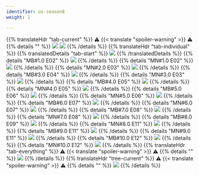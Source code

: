 ```yaml
---
identifier: us-season8
weight: 1

---
```

{{% translateHdr "tab-current" %}}
:warning: {{< translate "spoiler-warning" >}} :warning:
{{% details "" %}}
![](/sim-ayto/us08/us08_tab.png)
![](/sim-ayto/us08/us08_sum.png)
{{% /details %}}
{{% translateHdr "tab-individual" %}}
{{% translatedDetails "tab-start" %}}
![](/sim-ayto/us08/us08_0.png)
{{% /translatedDetails %}}
{{% details "MB#1.0 E02" %}}
![](/sim-ayto/us08/us08_1.png)
{{% /details %}}
{{% details "MN#1.0 E02" %}}
![](/sim-ayto/us08/us08_2.png)
{{% /details %}}
{{% details "MN#2.0 E03" %}}
![](/sim-ayto/us08/us08_3.png)
{{% /details %}}
{{% details "MB#3.0 E04" %}}
![](/sim-ayto/us08/us08_4.png)
{{% /details %}}
{{% details "MN#3.0 E03" %}}
![](/sim-ayto/us08/us08_5.png)
{{% /details %}}
{{% details "MB#4.0 E05" %}}
![](/sim-ayto/us08/us08_6.png)
{{% /details %}}
{{% details "MN#4.0 E05" %}}
![](/sim-ayto/us08/us08_7.png)
{{% /details %}}
{{% details "MB#5.0 E06" %}}
![](/sim-ayto/us08/us08_8.png)
{{% /details %}}
{{% details "MN#5.0 E06" %}}
![](/sim-ayto/us08/us08_9.png)
{{% /details %}}
{{% details "MB#6.0 E07" %}}
![](/sim-ayto/us08/us08_10.png)
{{% /details %}}
{{% details "MN#6.0 E07" %}}
![](/sim-ayto/us08/us08_11.png)
{{% /details %}}
{{% details "MB#7.0 E08" %}}
![](/sim-ayto/us08/us08_12.png)
{{% /details %}}
{{% details "MN#7.0 E08" %}}
![](/sim-ayto/us08/us08_13.png)
{{% /details %}}
{{% details "MB#8.0 E09" %}}
![](/sim-ayto/us08/us08_14.png)
{{% /details %}}
{{% details "MN#8.0 E11" %}}
![](/sim-ayto/us08/us08_15.png)
{{% /details %}}
{{% details "MB#9.0 E11" %}}
![](/sim-ayto/us08/us08_16.png)
{{% /details %}}
{{% details "MN#9.0 E11" %}}
![](/sim-ayto/us08/us08_17.png)
{{% /details %}}
{{% details "MB#10.0 E12" %}}
![](/sim-ayto/us08/us08_18.png)
{{% /details %}}
{{% details "MN#10.0 E12" %}}
![](/sim-ayto/us08/us08_19.png)
{{% /details %}}
{{% translateHdr "tab-everything" %}}
:warning: {{< translate "spoiler-warning" >}} :warning:
{{% details "" %}}
![](/sim-ayto/us08/us08.col.png)
{{% /details %}}
{{% translateHdr "tree-current" %}}
:warning: {{< translate "spoiler-warning" >}} :warning:
{{% details "" %}}
![](/sim-ayto/us08/us08.png)
{{% /details %}}
